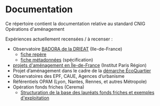 
# Documentation 

Ce répertoire contient la documentation relative au standard CNIG Opérations d'aménagement


Expériences actuellement recensées / à recenser :
- Observatoire [BADORA de la DRIEAT](https://www.drieat.ile-de-france.developpement-durable.gouv.fr/badora-la-base-de-donnees-regionale-de-l-a12376.html) (Ile-de-France)
  - [fiche repère](https://github.com/cnigfr/operations-amenagement/blob/main/documentation/fichiers/230308_BADORA_Fiche_repere_v1-4-2.pdf)
  - [fiche métadonnées](https://github.com/cnigfr/operations-amenagement/blob/main/documentation/fichiers/190614_BADORA_Fiche_metadonnees_v1.pdf) (spécification)
- [projets d'aménagement en Île-de-France](https://www.institutparisregion.fr/uploads/ExportData/projets_amenagement.html) (Institut Paris Région)
- Projet d’aménagement dans le cadre de la [démarche ÉcoQuartier](http://www.ecoquartiers.logement.gouv.fr/)
- Observatoires des EPF, CAUE, Agences d’urbanisme
- Référentiels OPAM (Lyon, Nantes, Rennes, et autres Métropole)
- Opération fonds friches (Cerema)
  - [Structuration de la base des lauréats fonds friches et exemples d'exploitation](https://github.com/cnigfr/operations-amenagement/blob/main/documentation/fichiers/240318_Pr%C3%A9sa_Fonds_Friches_JM.pdf)
